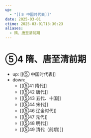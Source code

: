 ```yaml
---
up:
  - "[[⑤ 中国时代表]]"
date: 2025-03-01
ctime: 2025-03-01T13:30:23
aliases:
  - 隋、唐至清前期
---
```


# ⑤4 隋、唐至清前期

- up: [[⑤ 中国时代表]]
- down:	
	- [[⑤41 隋代]]
	- [[⑤42 唐代]]
	- [[⑤43 五代、十国]]
	- [[⑤44 宋代]]
	- [[⑤46 辽金时代]]
	- [[⑤47 元代]]
	- [[⑤48 明代]]
	- [[⑤49 清代（前期）]]
	
